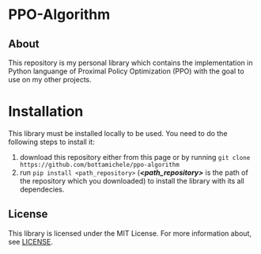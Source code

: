 # PPO-Algorithm
 
## About
This repository is my personal library which contains the implementation in Python languange of 
Proximal Policy Optimization (PPO) with the goal to use on my other projects.

# Installation
This library must be installed locally to be used. You need to do the following steps to install it:
1. download this repository either from this page or by running `git clone https://github.com/bottamichele/ppo-algorithm`
2. run `pip install <path_repository>` (***<path_repository>*** is the path of the repository which you downloaded)
   to install the library with its all dependecies.

## License
This library is licensed under the MIT License. For more information about, 
see [LICENSE](https://github.com/bottamichele/ppo-algorithm/blob/main/LICENSE).
